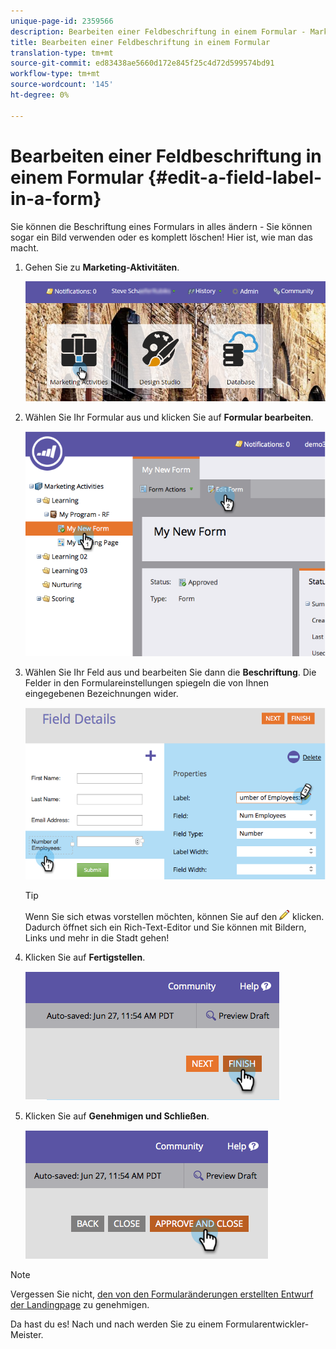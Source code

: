 ```yaml
---
unique-page-id: 2359566
description: Bearbeiten einer Feldbeschriftung in einem Formular - Marketing-Dokumente - Produktdokumentation
title: Bearbeiten einer Feldbeschriftung in einem Formular
translation-type: tm+mt
source-git-commit: ed83438ae5660d172e845f25c4d72d599574bd91
workflow-type: tm+mt
source-wordcount: '145'
ht-degree: 0%

---
```



# Bearbeiten einer Feldbeschriftung in einem Formular {#edit-a-field-label-in-a-form}

Sie können die Beschriftung eines Formulars in alles ändern - Sie können sogar ein Bild verwenden oder es komplett löschen! Hier ist, wie man das macht.

1. Gehen Sie zu **Marketing-Aktivitäten**.

   ![](assets/login-marketing-activities-3.png)

1. Wählen Sie Ihr Formular aus und klicken Sie auf **Formular bearbeiten**.

   ![](assets/image2014-9-15-17-3a26-3a27.png)

1. Wählen Sie Ihr Feld aus und bearbeiten Sie dann die **Beschriftung**. Die Felder in den Formulareinstellungen spiegeln die von Ihnen eingegebenen Bezeichnungen wider.

   ![](assets/image2014-9-15-17-3a26-3a42.png)

   >[!TIP]
   >
   >Wenn Sie sich etwas vorstellen möchten, können Sie auf den ![Bleistift](assets/image2014-9-15-17-3a27-3a7.png) klicken. Dadurch öffnet sich ein Rich-Text-Editor und Sie können mit Bildern, Links und mehr in die Stadt gehen!

1. Klicken Sie auf **Fertigstellen**.

   ![](assets/image2014-9-15-17-3a27-3a26.png)

1. Klicken Sie auf **Genehmigen und Schließen**.

   ![](assets/image2014-9-15-17-3a27-3a44.png)

>[!NOTE]
>
>Vergessen Sie nicht, [den von den Formularänderungen erstellten Entwurf der Landingpage](/help/marketo/product-docs/demand-generation/landing-pages/understanding-landing-pages/approve-unapprove-or-delete-a-landing-page.md) zu genehmigen.

Da hast du es! Nach und nach werden Sie zu einem Formularentwickler-Meister.
